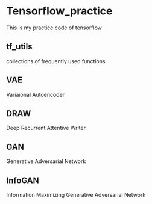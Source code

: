 # Tensorflow_practice
This is my practice code of tensorflow

## tf_utils
collections of frequently used functions

## VAE
Variaional Autoencoder

## DRAW
Deep Recurrent Attentive Writer

## GAN
Generative Adversarial Network

## InfoGAN
Information Maximizing Generative Adversarial Network
